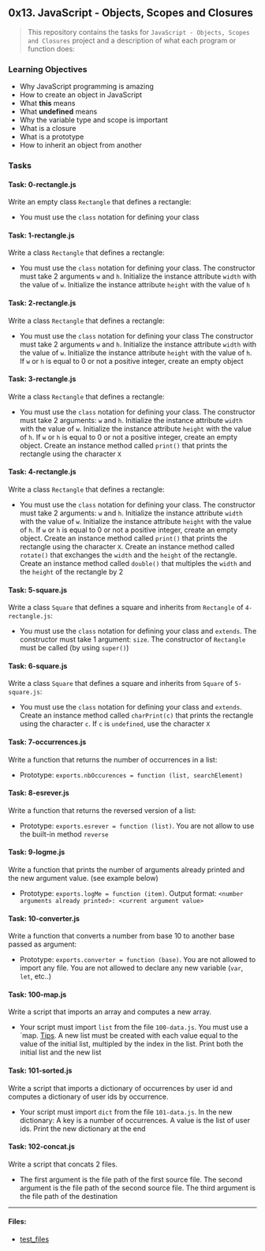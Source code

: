 ## 0x13. JavaScript - Objects, Scopes and Closures

> This repository contains the tasks for `JavaScript - Objects, Scopes and Closures` project and a description of what each program or function does:

### Learning Objectives

* Why JavaScript programming is amazing
* How to create an object in JavaScript
* What **this** means
* What **undefined** means
* Why the variable type and scope is important
* What is a closure
* What is a prototype
* How to inherit an object from another

### Tasks

#### Task: 0-rectangle.js
Write an empty class `Rectangle` that defines a rectangle:
* You must use the `class` notation for defining your class

#### Task: 1-rectangle.js
Write a class `Rectangle` that defines a rectangle:
* You must use the `class` notation for defining your class. The constructor must take 2 arguments `w` and `h`. Initialize the instance attribute `width` with the value of `w`. Initialize the instance attribute `height` with the value of `h`

#### Task: 2-rectangle.js
Write a class `Rectangle` that defines a rectangle:
* You must use the `class` notation for defining your class
The constructor must take 2 arguments `w` and `h`. Initialize the instance attribute `width` with the value of `w`. Initialize the instance attribute `height` with the value of `h`. If `w` or `h` is equal to 0 or not a positive integer, create an empty object

#### Task: 3-rectangle.js
Write a class `Rectangle` that defines a rectangle:
* You must use the `class` notation for defining your class. The constructor must take 2 arguments: `w` and `h`. Initialize the instance attribute `width` with the value of `w`. Initialize the instance attribute `height` with the value of `h`. If `w` or `h` is equal to 0 or not a positive integer, create an empty object. Create an instance method called `print()` that prints the rectangle using the character `X`

#### Task: 4-rectangle.js
Write a class `Rectangle` that defines a rectangle:
* You must use the `class` notation for defining your class. The constructor must take 2 arguments: `w` and `h`. Initialize the instance attribute `width` with the value of `w`. Initialize the instance attribute `height` with the value of `h`. If `w` or `h` is equal to 0 or not a positive integer, create an empty object. Create an instance method called `print()` that prints the rectangle using the character `X`. Create an instance method called `rotate()` that exchanges the `width` and the `height` of the rectangle. Create an instance method called `double()` that multiples the `width` and the `height` of the rectangle by 2

#### Task: 5-square.js
Write a class `Square` that defines a square and inherits from `Rectangle` of `4-rectangle.js`:
* You must use the `class` notation for defining your class and `extends`. The constructor must take 1 argument: `size`. The constructor of `Rectangle` must be called (by using `super()`)

#### Task: 6-square.js
Write a class `Square` that defines a square and inherits from `Square` of `5-square.js`:
* You must use the `class` notation for defining your class and `extends`. Create an instance method called `charPrint(c)` that prints the rectangle using the character `c`. If `c` is `undefined`, use the character `X`

#### Task: 7-occurrences.js
Write a function that returns the number of occurrences in a list:
* Prototype: `exports.nbOccurences = function (list, searchElement)`

#### Task: 8-esrever.js
Write a function that returns the reversed version of a list:
* Prototype: `exports.esrever = function (list)`. You are not allow to use the built-in method `reverse`

#### Task: 9-logme.js
Write a function that prints the number of arguments already printed and the new argument value. (see example below)
* Prototype: `exports.logMe = function (item)`. Output format: `<number arguments already printed>: <current argument value>`

#### Task: 10-converter.js
Write a function that converts a number from base 10 to another base passed as argument:
* Prototype: `exports.converter = function (base)`. You are not allowed to import any file. You are not allowed to declare any new variable (`var`, `let`, etc..)

#### Task: 100-map.js
Write a script that imports an array and computes a new array.
* Your script must import `list` from the file `100-data.js`. You must use a `map. [Tips](https://alx-intranet.hbtn.io/rltoken/LOEW51ZbYDjO4KZCFevzNQ). A new list must be created with each value equal to the value of the initial list, multipled by the index in the list. Print both the initial list and the new list

#### Task: 101-sorted.js
Write a script that imports a dictionary of occurrences by user id and computes a dictionary of user ids by occurrence.
* Your script must import `dict` from the file `101-data.js`. In the new dictionary: A key is a number of occurrences. A value is the list of user ids. Print the new dictionary at the end

#### Task: 102-concat.js
Write a script that concats 2 files.
* The first argument is the file path of the first source file. The second argument is the file path of the second source file. The third argument is the file path of the destination

___

#### Files:
* [test_files](https://github.com/jonyamagiri/alx-higher_level_programming/tree/master/0x13-javascript_objects_scopes_closures/test_files)

